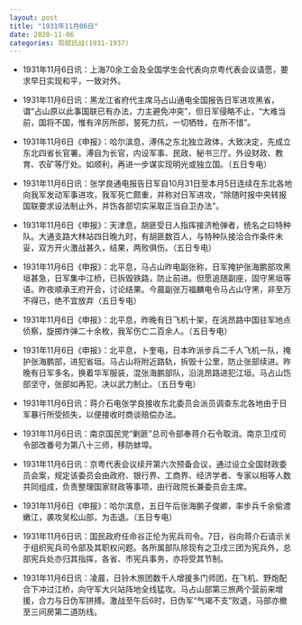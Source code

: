 ```yaml
---
layout: post
title: "1931年11月06日"
date: 2020-11-06
categories: 局部抗战(1931-1937)
---
```


<meta name="referrer" content="no-referrer" />

- 1931年11月6日讯：上海70余工会及全国学生会代表向京粤代表会议请愿，要求早日实现和平，一致对外。 

- 1931年11月6日讯：黑龙江省府代主席马占山通电全国报告日军进攻黑省，谓“占山原以此事国联已有办法，力主避免冲突”，但日军侵略不止，“大难当前，国将不国，惟有淬厉所部，誓死力抗，一切牺牲，在所不惜”。 

- 1931年11月6日《申报》：哈尔滨息，溥伟之东北独立政体，大致决定，先成立东北四省长官署。溥自为长官，内设军事、民政、秘书三厅。外设财政、教育、农矿等厅处。如顺利，再进一步谋实现明光或独立国。（五日专电） 

- 1931年11月6日讯：张学良通电报告日军自10月31日至本月5日连续在东北各地向我军发动军事进攻，我军死亡颇重，并称对日军进攻，“除随时报中央转报国联要求设法制止外，并饬各部切实采取正当自卫办法”。 

- 1931年11月6日《申报》：天津息，胡匪受日人指挥接济枪弹者，统名之曰特种队。大通支路大林站四日晚九时，有胡匪数百人，与特种队接洽合作条件未妥，双方开火激战甚久，结果，两败俱伤。（五日专电） 

- 1931年11月6日《申报》：北平息，马占山昨电副张称，日军掩护张海鹏部攻黑垣甚急，日军集中江桥，已拆毁铁路，防止前进。但愿追随副座，固守黑垣等语。昨夜顺承王府开会，讨论结果。今晨副张万福麟电令马占山守黑，非至万不得已，绝不宜放弃（五日专电） 

- 1931年11月6日《申报》：北平息，昨晚有日飞机十架，在洮昂路中国驻军地点侦察，旋掷炸弹二十余枚，我军伤亡二百余人。（五日专电） 

- 1931年11月6日《申报》：北平息，卜奎电，日本昨派步兵二千人飞机一队，掩护张海鹏部，进犯省垣。马占山将附近路轨，拆毁十公里，防止张部续进。昨晚有日军多名，换着华军服装，混张海鹏部队，沿洮昂路进犯江垣。马占山饬部坚守，张部如再犯，决以武力制止。（五日专电） 

- 1931年11月6日讯：蒋介石电张学良接收东北委员会派员调查东北各地由于日军暴行所受损失，以便接收时商谈赔偿办法。 

- 1931年11月6日讯：南京国民党“剿匪”总司令部奉蒋介石令取消。南京卫戍司令部改番号为第八十三师，移防蚌埠。 

- 1931年11月6日讯：京粤代表会议续开第六次预备会议，通过设立全国财政委员会案，规定该委员会由政府、银行界、工商界、经济学者、专家以相等人数共同组成，负责整理国家财政等事项，由行政院长兼委员会主席。 

- 1931年11月6日《申报》：哈尔滨息，五日午后张海鹏子俊卿，率步兵千余偷渡嫩江，袭攻吴松山部，为击退。（五日专电） 

- 1931年11月6日讯：国民政府任命谷正伦为宪兵司令。7日，谷向蒋介石请示关于组织宪兵司令部及其职权问题。各所属部队除现有之卫戍三团为宪兵外，总部宪兵处亦归其指挥，各省、市宪兵事务，亦将受其节制。 

- 1931年11月6日讯：凌晨，日铃木旅团数千人增援多门师团，在飞机、野炮配合下冲过江桥，向守军大兴站阵地全线猛攻。马占山部第三旅两个营前来增援，合力与日伪军拼搏。激战至午后6时，日伪军“气竭不支”败退，马部亦撤至三间房第二道防线。 

